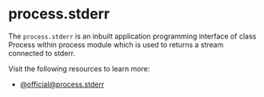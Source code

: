 # process.stderr

The `process.stderr` is an inbuilt application programming interface of class Process within process module which is used to returns a stream connected to stderr.

Visit the following resources to learn more:

- [@official@process.stderr](https://nodejs.org/api/process.html#processstderr)
